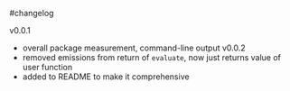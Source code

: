 #changelog

v0.0.1
* overall package measurement, command-line output
v0.0.2
* removed emissions from return of `evaluate`, now just returns value of user function
* added to README to make it comprehensive

